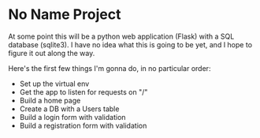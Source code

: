 # No Name Project

At some point this will be a python web application (Flask) with a SQL database (sqlite3). I have no idea what this is going to be yet, and I hope to figure it out along the way. 

Here's the first few things I'm gonna do, in no particular order:

* Set up the virtual env
* Get the app to listen for requests on "/"
* Build a home page
* Create a DB with a Users table
* Build a login form with validation
* Build a registration form with validation